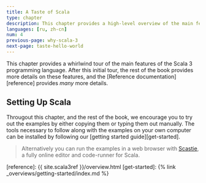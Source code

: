```yaml
---
title: A Taste of Scala
type: chapter
description: This chapter provides a high-level overview of the main features of the Scala 3 programming language.
languages: [ru, zh-cn]
num: 4
previous-page: why-scala-3
next-page: taste-hello-world
---
```



This chapter provides a whirlwind tour of the main features of the Scala 3 programming language.
After this initial tour, the rest of the book provides more details on these features, and the [Reference documentation][reference] provides _many_ more details.

## Setting Up Scala

Througout this chapter, and the rest of the book, we encourage you to try out the examples by either copying
them or typing them out manually. The tools necessary to follow along with the examples on your own computer
can be installed by following our [getting started guide][get-started].

> Alternatively you can run the examples in a web browser with [Scastie](https://scastie.scala-lang.org), a
> fully online editor and code-runner for Scala.


[reference]: {{ site.scala3ref }}/overview.html
[get-started]: {% link _overviews/getting-started/index.md %}
